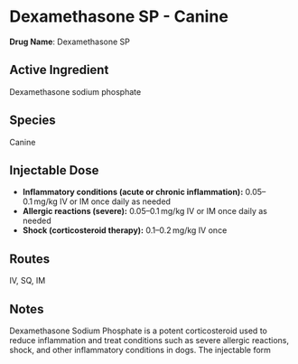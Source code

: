 # Dexamethasone SP - Canine

**Drug Name**: Dexamethasone SP

## Active Ingredient
Dexamethasone sodium phosphate

## Species
Canine

## Injectable Dose
- **Inflammatory conditions (acute or chronic inflammation):** 0.05–0.1 mg/kg IV or IM once daily as needed
- **Allergic reactions (severe):** 0.05–0.1 mg/kg IV or IM once daily as needed
- **Shock (corticosteroid therapy):** 0.1–0.2 mg/kg IV once

## Routes
IV, SQ, IM

## Notes
Dexamethasone Sodium Phosphate is a potent corticosteroid used to reduce inflammation and treat conditions such as severe allergic reactions, shock, and other inflammatory conditions in dogs. The injectable form

